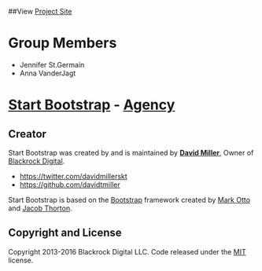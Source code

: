 ##View [Project Site](https://avanderj.github.io/3d-modeling-and-pre-columbian-ceramic-vessels/)

# Group Members 
* Jennifer St.Germain
* Anna VanderJagt

# [Start Bootstrap](http://startbootstrap.com/) - [Agency](http://startbootstrap.com/template-overviews/agency/)

## Creator

Start Bootstrap was created by and is maintained by **[David Miller](http://davidmiller.io/)**, Owner of [Blackrock Digital](http://blackrockdigital.io/).

* https://twitter.com/davidmillerskt
* https://github.com/davidtmiller

Start Bootstrap is based on the [Bootstrap](http://getbootstrap.com/) framework created by [Mark Otto](https://twitter.com/mdo) and [Jacob Thorton](https://twitter.com/fat).

## Copyright and License

Copyright 2013-2016 Blackrock Digital LLC. Code released under the [MIT](https://github.com/BlackrockDigital/startbootstrap-agency/blob/gh-pages/LICENSE) license.
